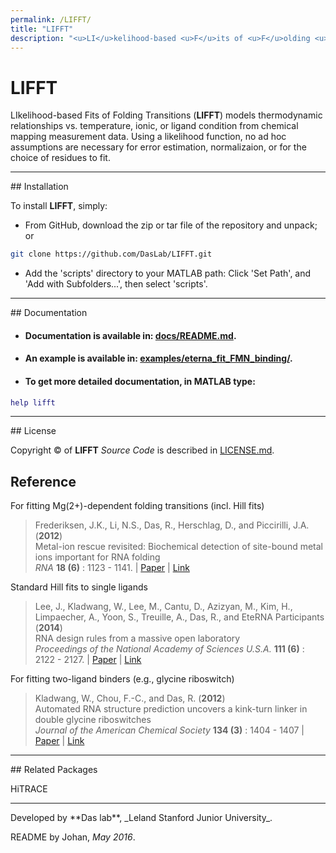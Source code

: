 ```yaml
---
permalink: /LIFFT/
title: "LIFFT"
description: "<u>LI</u>kelihood-based <u>F</u>its of <u>F</u>olding <u>T</u>ransitions"
---
```


# LIFFT


LIkelihood-based Fits of Folding Transitions (**LIFFT**) models thermodynamic relationships vs. temperature, ionic, or ligand condition from chemical mapping measurement data. Using a likelihood function, no ad hoc assumptions are necessary for error estimation, normalizaion, or for the choice of residues to fit.


<hr/>
## Installation

To install **LIFFT**, simply:

- From GitHub, download the zip or tar file of the repository and unpack; or 

```bash
git clone https://github.com/DasLab/LIFFT.git
```

-  Add the 'scripts' directory to your MATLAB path: Click 'Set Path', and 'Add with Subfolders...', then select 'scripts'.


<hr/>
## Documentation

* #### Documentation is available in: [**docs/README.md**](docs/README.md).
* #### An example is available in: [**examples/eterna_fit_FMN_binding/**](examples/eterna_fit_FMN_binding/).
* #### To get more detailed documentation, in MATLAB type:
```MATLAB
help lifft
```

<hr/>
## License

Copyright &copy; of **LIFFT** _Source Code_ is described in [LICENSE.md](https://github.com/DasLab/LIFFT/blob/master/LICENSE.md).

## Reference
For fitting Mg(2+)-dependent folding transitions (incl. Hill fits)<br/>

> Frederiksen, J.K., Li, N.S., Das, R., Herschlag, D., and Piccirilli, J.A. (**2012**)<br/>
> Metal-ion rescue revisited: Biochemical detection of site-bound metal ions important for RNA folding<br/>
> *RNA* **18 (6)** : 1123 - 1141. | [Paper](https://daslab.stanford.edu/site_data/pub_pdf/2012_Frederiksen_RNA.pdf)  |  [Link](http://rnajournal.cshlp.org/content/18/6/1123)<br/>

Standard Hill fits to single ligands<br/>

> Lee, J., Kladwang, W., Lee, M., Cantu, D., Azizyan, M., Kim, H., Limpaecher, A., Yoon, S., Treuille, A., Das, R., and EteRNA Participants (**2014**)<br/>
> RNA design rules from a massive open laboratory<br/>
> *Proceedings of the National Academy of Sciences U.S.A.* **111 (6)** : 2122 - 2127. |  [Paper](https://daslab.stanford.edu/site_data/pub_pdf/2014_Lee_PNAS.pdf)  |  [Link](http://www.pnas.org/content/111/6/2122)<br/>

For fitting two-ligand binders (e.g., glycine riboswitch)<br/>

> Kladwang, W., Chou, F.-C., and Das, R. (**2012**)<br/>
> Automated RNA structure prediction uncovers a kink-turn linker in double glycine riboswitches<br/>
> *Journal of the American Chemical Society* **134 (3)** : 1404 - 1407  |  [Paper](https://daslab.stanford.edu/site_data/pub_pdf/2012_Kladwang_JACS.pdf)  |  [Link](http://pubs.acs.org/doi/abs/10.1021/ja2093508)<br/>

<hr/>
## Related Packages

HiTRACE

<hr/>
Developed by **Das lab**, _Leland Stanford Junior University_.

README by Johan, *May 2016*.

